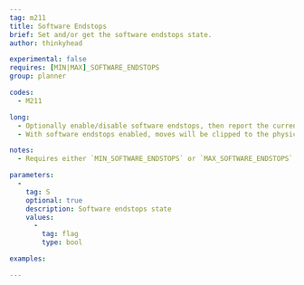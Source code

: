 ```yaml
---
tag: m211
title: Software Endstops
brief: Set and/or get the software endstops state.
author: thinkyhead

experimental: false
requires: [MIN|MAX]_SOFTWARE_ENDSTOPS
group: planner

codes:
  - M211

long:
  - Optionally enable/disable software endstops, then report the current state.
  - With software endstops enabled, moves will be clipped to the physical boundaries from `[XYZ]_MIN_POS` to `[XYZ]_MAX_POS`.

notes:
  - Requires either `MIN_SOFTWARE_ENDSTOPS` or `MAX_SOFTWARE_ENDSTOPS` for the enable option.

parameters:
  -
    tag: S
    optional: true
    description: Software endstops state
    values:
      -
        tag: flag
        type: bool

examples:

---
```


